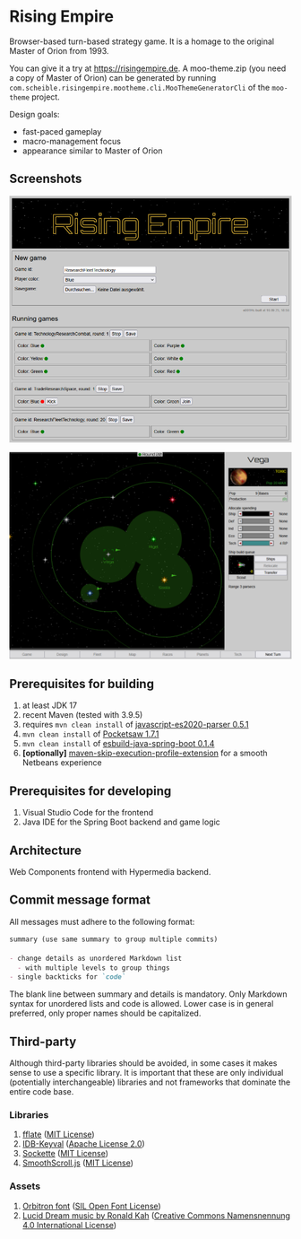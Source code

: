 # Rising Empire

Browser-based turn-based strategy game.
It is a homage to the original Master of Orion from 1993.

You can give it a try at https://risingempire.de.
A moo-theme.zip (you need a copy of Master of Orion) can be generated by running `com.scheible.risingempire.mootheme.cli.MooThemeGeneratorCli` of the `moo-theme` project.

Design goals:

- fast-paced gameplay
- macro-management focus
- appearance similar to Master of Orion

## Screenshots

![Game browser](game-browser.png "Game browser")

![Main page with Master of Orion theme](main-page.png "Main page with Master of Orion theme")

## Prerequisites for building

1. at least JDK 17
1. recent Maven (tested with 3.9.5)
1. requires `mvn clean install` of [javascript-es2020-parser 0.5.1](https://github.com/janScheible/javascript-es2020-parser/tree/0.5.1)
1. `mvn clean install` of [Pocketsaw 1.7.1](https://github.com/janScheible/pocketsaw/tree/1.7.1)
1. `mvn clean install` of [esbuild-java-spring-boot 0.1.4](https://github.com/janScheible/esbuild-java-spring-boot/tree/esbuild-devserver-spring-boot-starter-v0.1.4)
1. **[optionally]** [maven-skip-execution-profile-extension](https://github.com/janScheible/spring-boot-netbeans-getting-started/tree/master/skip-execution-profile/maven-skip-execution-profile-extension) for a smooth Netbeans experience

## Prerequisites for developing

1. Visual Studio Code for the frontend
1. Java IDE for the Spring Boot backend and game logic

## Architecture

Web Components frontend with Hypermedia backend.

## Commit message format

All messages must adhere to the following format:

```markdown
summary (use same summary to group multiple commits)

- change details as unordered Markdown list
  - with multiple levels to group things
- single backticks for `code`
```

The blank line between summary and details is mandatory.
Only Markdown syntax for unordered lists and code is allowed.
Lower case is in general preferred, only proper names should be capitalized.

## Third-party

Although third-party libraries should be avoided, in some cases it makes sense to use a specific library. It is important that these are only individual (potentially interchangeable) libraries and not frameworks that dominate the entire code base.

### Libraries

1. [fflate](https://github.com/101arrowz/fflate) ([MIT License](https://opensource.org/license/MIT/))
1. [IDB-Keyval](https://github.com/jakearchibald/idb-keyval) ([Apache License 2.0](https://opensource.org/license/apache-2-0/))
1. [Sockette](https://github.com/lukeed/sockette) ([MIT License](https://opensource.org/license/MIT/))
1. [SmoothScroll.js](https://github.com/LieutenantPeacock/SmoothScroll) ([MIT License](https://opensource.org/license/MIT/))

### Assets

1.  [Orbitron font](https://www.1001fonts.com/orbitron-font.html) ([SIL Open Font License](http://scripts.sil.org/OFL))
1.  [Lucid Dream music by Ronald Kah](https://ronaldkah.de/) ([Creative Commons Namensnennung 4.0 International License](https://creativecommons.org/licenses/by/4.0/deed.de))
